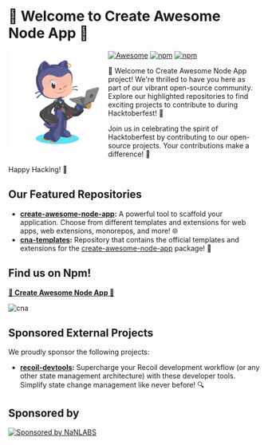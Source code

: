 # 🌟 Welcome to Create Awesome Node App 🚀

<picture>
  <source media="(prefers-color-scheme: dark)" alt="" align="left" width="200px" srcset="https://github.com/Create-Node-App/.github/blob/main/profile/octocat-1696139484130.png?raw=true"/>
  <img alt="" align="left" width="200px" src="https://github.com/Create-Node-App/.github/blob/main/profile/octocat-1696139484130.png?raw=true"/>
</picture>

[![Awesome](https://awesome.re/mentioned-badge.svg)](https://github.com/vitejs/awesome-vite#get-started)
[![npm][npmversion]][npmurl]
[![npm][npmdownloads]][npmurl]

[npmversion]: https://img.shields.io/npm/v/create-awesome-node-app.svg?maxAge=2592000?style=plastic
[npmdownloads]: https://img.shields.io/npm/dm/create-awesome-node-app.svg?maxAge=2592000?style=plastic
[ciurl]: https://github.com/Create-Node-App/create-node-app/actions/workflows/ci.yml
[npmurl]: https://www.npmjs.com/package/create-awesome-node-app

🚀 Welcome to Create Awesome Node App project! We're thrilled to have you here as part of our vibrant open-source community. Explore our highlighted repositories to find exciting projects to contribute to during Hacktoberfest! 🎉

Join us in celebrating the spirit of Hacktoberfest by contributing to our open-source projects. Your contributions make a difference! 🙌

Happy Hacking! 🌟

## Our Featured Repositories

- **[create-awesome-node-app](https://github.com/Create-Node-App/create-node-app):** A powerful tool to scaffold your application. Choose from different templates and extensions for web apps, web extensions, monorepos, and more! 🌐
- **[cna-templates](https://github.com/Create-Node-App/cna-templates):** Repository that contains the official templates and extensions for the [create-awesome-node-app](https://www.npmjs.com/package/create-awesome-node-app) package! 🚀

## Find us on Npm!

**[🌟 Create Awesome Node App 🚀](https://www.npmjs.com/package/create-awesome-node-app)**

![cna](https://user-images.githubusercontent.com/17727170/229553510-49d0d46f-11ac-4b07-acf3-8db8ce7959ec.gif)

## Sponsored External Projects

We proudly sponsor the following projects:

- **[recoil-devtools](https://github.com/ulises-jeremias/recoil-devtools):** Supercharge your Recoil development workflow (or any other state management architecture) with these developer tools. Simplify state change management like never before! 🔍

## Sponsored by

<a href="https://github.com/nanlabs" target="_blank">
  <img alt="Sponsored by NaNLABS" width="100px" src="https://github.com/Create-Node-App/.github/assets/17727170/c84ffa2e-effb-41e3-9938-be8fae1fd9d2" />
</a>

